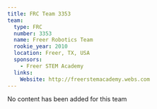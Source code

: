 ```yaml
---
title: FRC Team 3353
team:
  type: FRC
  number: 3353
  name: Freer Robotics Team
  rookie_year: 2010
  location: Freer, TX, USA
  sponsors:
    - Freer STEM Academy
  links:
    Website: http://freerstemacademy.webs.com
---
```

No content has been added for this team